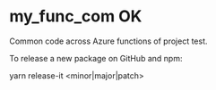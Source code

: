 # my_func_com  OK

Common code across Azure functions of project test.


To release a new package on GitHub and npm:

yarn release-it <minor|major|patch>
